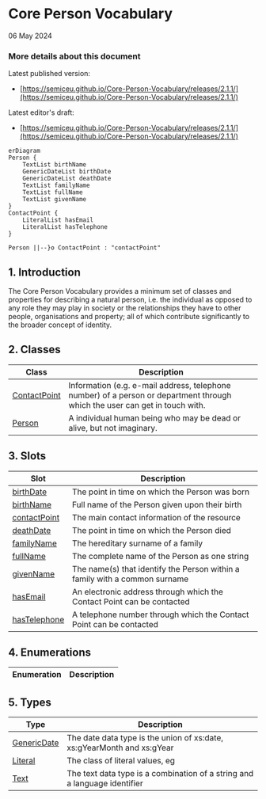 # Core Person Vocabulary
06 May 2024

### More details about this document
Latest published version:

- [https://semiceu.github.io/Core-Person-Vocabulary/releases/2.1.1/](https://semiceu.github.io/Core-Person-Vocabulary/releases/2.1.1/)

Latest editor's draft:

- [https://semiceu.github.io/Core-Person-Vocabulary/releases/2.1.1/](https://semiceu.github.io/Core-Person-Vocabulary/releases/2.1.1/)

```mermaid
erDiagram
Person {
    TextList birthName
    GenericDateList birthDate
    GenericDateList deathDate
    TextList familyName
    TextList fullName
    TextList givenName
}
ContactPoint {
    LiteralList hasEmail
    LiteralList hasTelephone
}

Person ||--}o ContactPoint : "contactPoint"

```

## 1. Introduction

The Core Person Vocabulary provides a minimum set of classes and properties for describing a natural person, i.e. the individual as opposed to any role they may play in society or the relationships they have to other people, organisations and property; all of which contribute significantly to the broader concept of identity.

## 2. Classes

| Class | Description |
| --- | --- |
| [ContactPoint](ContactPoint.md) | Information (e.g. e-mail address, telephone number) of a person or department through which the user can get in touch with. |
| [Person](Person.md) | A individual human being who may be dead or alive, but not imaginary. |



## 3. Slots

| Slot | Description |
| --- | --- |
| [birthDate](birthDate.md) | The point in time on which the Person was born |
| [birthName](birthName.md) | Full name of the Person given upon their birth |
| [contactPoint](contactPoint.md) | The main contact information of the resource |
| [deathDate](deathDate.md) | The point in time on which the Person died |
| [familyName](familyName.md) | The hereditary surname of a family |
| [fullName](fullName.md) | The complete name of the Person as one string |
| [givenName](givenName.md) | The name(s) that identify the Person within a family with a common surname |
| [hasEmail](hasEmail.md) | An electronic address through which the Contact Point can be contacted |
| [hasTelephone](hasTelephone.md) | A telephone number through which the Contact Point can be contacted |


## 4. Enumerations

| Enumeration | Description |
| --- | --- |


## 5. Types

| Type | Description |
| --- | --- |
| [GenericDate](GenericDate.md) | The date data type is the union of xs:date, xs:gYearMonth and xs:gYear |
| [Literal](Literal.md) | The class of literal values, eg |
| [Text](Text.md) | The text data type is a combination of a string and a language identifier |